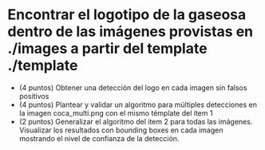 
# Encontrar el logotipo de la gaseosa dentro de las imágenes provistas en ./images a partir del template ./template

- (4 puntos) Obtener una detección del logo en cada imagen sin falsos positivos
- (4 puntos) Plantear y validar un algoritmo para múltiples detecciones en la imagen
coca_multi.png con el mismo témplate del ítem 1
- (2 puntos) Generalizar el algoritmo del item 2 para todas las imágenes.
Visualizar los resultados con bounding boxes en cada imagen mostrando el nivel de confianza
de la detección.